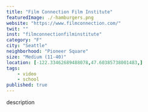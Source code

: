 ```yaml
---
title: "Film Connection Film Institute"
featuredImage: ./-hamburgers.png
website: "https://www.filmconnection.com/"
twit: ""
inst: "filmconnectionfilminstitute"
category: "F"
city: "Seattle"
neighborhood: "Pioneer Square"
size: "Medium (11-40)"
location: [-122.33462689488078,47.60385738001483,]
tags:
    - video
    - school
published: true
---
```


description
